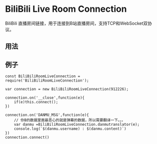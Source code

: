# BiliBili Live Room Connection

BiliBili 直播房间链接，用于连接到B站直播房间，支持TCP和WebSocket双协议。

## 用法

## 例子

```
const BiliBiliRoomLiveConnection = require('BiliBiliRoomLiveConnection');

var connection = new BiliBiliRoomLiveConnection(912226);

connection.on('__close',function(e){
    if(e)this.connect();
})

connection.on('DANMU_MSG',function(e){
    // 你B的数据里面最恶心的就是弹幕的数据，所以需要翻译一下。。。
    var danmu =BiliBiliRoomLiveConnection.danmutranslator(e);
    console.log(`$(danmu.username) : $(danmu.content)`)
})
connection.connect()
```